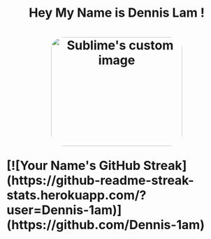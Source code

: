 <h1 align=center > Hey My Name is Dennis Lam !<h1>
 <p align=center>
 <img src="https://media.tenor.com/u66L8ea3EhMAAAAd/kid-goku-eating.gif" alt="Sublime's custom image" width=300 height=250 style="border-radius:10%"/>
 </p>
 [![Your Name's GitHub Streak](https://github-readme-streak-stats.herokuapp.com/?user=Dennis-1am)](https://github.com/Dennis-1am)
